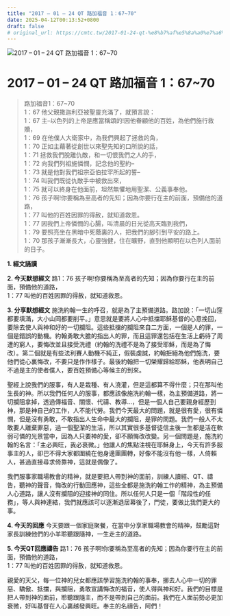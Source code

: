 ```yaml
---
title: "2017 – 01 – 24 QT 路加福音 1：67~70"
date: 2025-04-12T00:13:52+0800
draft: false
# original_url: https://cmtc.tw/2017-01-24-qt-%e8%b7%af%e5%8a%a0%e7%a6%8f%e9%9f%b31%ef%bc%9a6770
---
```


![2017 – 01 – 24 QT 路加福音 1：67\~70](/images/qt.jpg   "2017 – 01 – 24 QT 路加福音 1：67\~70")

# 2017 – 01 – 24 QT 路加福音 1：67\~70

> 路加福音1：67\~70  
> 1：67 他父親撒迦利亞被聖靈充滿了，就預言說：  
> 1：67 主–以色列的上帝是應當稱頌的!因他眷顧他的百姓，為他們施行救贖，  
> 1：69 在他僕人大衛家中，為我們興起了拯救的角，  
> 1：70 正如主藉著從創世以來聖先知的口所說的話，  
> 1：71 拯救我們脫離仇敵，和一切恨我們之人的手，  
> 1：72 向我們列祖施憐憫，記念他的聖約–  
> 1：73 就是他對我們祖宗亞伯拉罕所起的誓–  
> 1：74 叫我們既從仇敵手中被救出來，  
> 1：75 就可以終身在他面前，坦然無懼地用聖潔、公義事奉他。  
> 1：76 孩子啊!你要稱為至高者的先知；因為你要行在主的前面，預備他的道路，  
> 1：77 叫他的百姓因罪的得赦，就知道救恩。  
> 1：77 因我們上帝憐憫的心腸，叫清晨的日光從高天臨到我們，  
> 1：79 要照亮坐在黑暗中死蔭裏的人，把我們的腳引到平安的路上。  
> 1：70 那孩子漸漸長大，心靈強健，住在曠野，直到他顯明在以色列人面前的日子。

**1.  經文誦讀**

**2.  今天默想經文**
路1：76 孩子啊!你要稱為至高者的先知；因為你要行在主的前面，預備他的道路，  
1：77 叫他的百姓因罪的得赦，就知道救恩。

**3. 分享默想經文**
施洗約翰一生的呼召，就是為了主預備道路。路加說：「一切山窪都要填滿，大小山岡都要削平。」意思就是要將人心中抵擋耶穌基督的心意挽回，要除去使人與神和好的一切攔阻。這些抵擋的攔阻來自二方面，一個是人的罪，一個是錯誤的動機。約翰勇敢大膽的指出人的罪，而且這罪還包括在生活上虧待了周遭的窮人，要悔改並且接受洗禮（約翰的洗禮不是為了接受耶穌，而是為了悔改）。第二個就是有些法利賽人動機不純正，假裝虔誠，約翰拒絕為他們施洗，要他們從心裏悔改，不要只是作作樣子。最後約翰把一切榮耀歸給耶穌，他表明自己不過是主的使者僕人，要百姓預備心等候主的到來。

聖經上說我們的服事，有人是栽種、有人澆灌，但是這都算不得什麼；只在那叫他生長的神。所以我們任何人的服事，都應該像施洗約翰一樣，為主預備道路，將一切攔阻拿掉，透過傳福音、關懷、代禱、教導…，但是一個人自己要親身經歷到神，那是神自己的工作，人不能代勞。我們今天最大的問題，就是很有愛，很有憐憫，但是沒有勇敢，不敢指出人生命中最大的攔阻，是罪的問題。我們一般人不太敢要人離棄罪惡，過一個聖潔的生活，所以其實很多基督徒信主後一生都是活在軟弱可憐的光景當中，因為人只要神的愛，卻不願悔改改變。另一個問題是，施洗約翰的名言：「主必興旺，我必衰微。」他讓人的焦點注視在耶穌身上，今天有許多服事主的人，卻巴不得大家都圍繞在他身邊團團轉，好像不能沒有他一樣，人倚賴人，甚過直接尋求倚靠神，這就是偶像了。

我們服事家職場教會的精神，就是要把人帶到神的面前，訓練人讀經、QT、禱告，聽神的聲音，悔改的行動回應神，這些全都是施洗約翰工作的精神，為主預備人心道路，讓人沒有攔阻的迎接神的同住。所以任何人只是一個「階段性的任務」，等人與神連結，我們就應該可以逐漸退居幕後了，門徒，要做比我們更大的事。

**4. 今天的回應**
今天要跟一個家庭聚餐，在當中分享家職場教會的精神，鼓勵這對家長訓練他們的小羊聆聽跟隨神，一生走主的道路。

**5. 今天QT回應禱告**
路1：76 孩子啊!你要稱為至高者的先知；因為你要行在主的前面，預備他的道路，  
1：77 叫他的百姓因罪的得赦，就知道救恩。

親愛的天父，每一位神的兒女都應該學習施洗約翰的事奉，挪去人心中一切的罪惡、驕傲、抵擋，與攔阻，勇敢宣講悔改的福音，使人得與神和好。我們的目標是把人帶到神的面前，聆聽跟隨主，而不是帶到自己的面前。我們在人面前勢必更加衰微，好叫基督在人心裏越發興旺。奉主的名禱告，阿們！
